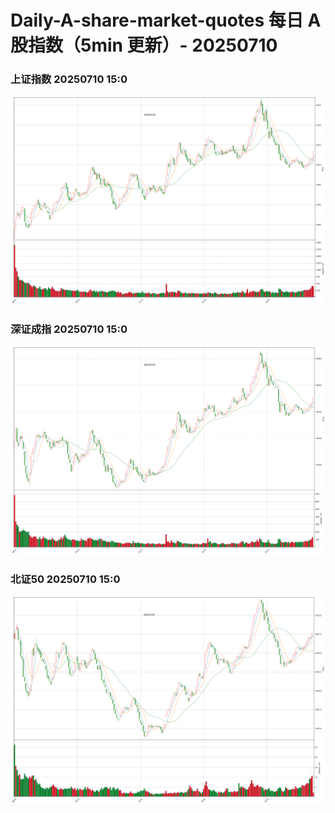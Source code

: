 
# Daily-A-share-market-quotes 每日 A 股指数（5min 更新）- 20250710

### 上证指数 20250710 15:0
![](./fig/2025/7/20250710-sh000001.png)

### 深证成指 20250710 15:0
![](./fig/2025/7/20250710-sz399001.png)

### 北证50 20250710 15:0
![](./fig/2025/7/20250710-bj899050.png)
